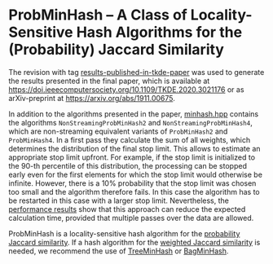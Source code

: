 # ProbMinHash – A Class of Locality-Sensitive Hash Algorithms for the (Probability) Jaccard Similarity

The revision with tag [results-published-in-tkde-paper](https://github.com/oertl/probminhash/tree/results-published-in-tkde-paper) was used to generate the results presented in the final paper, which is available at https://doi.ieeecomputersociety.org/10.1109/TKDE.2020.3021176 or as arXiv-preprint at https://arxiv.org/abs/1911.00675.

In addition to the algorithms presented in the paper, [minhash.hpp](https://github.com/oertl/probminhash/blob/master/c%2B%2B/minhash.hpp) contains the algorithms `NonStreamingProbMinHash2` and `NonStreamingProbMinHash4`, which are non-streaming equivalent variants of `ProbMinHash2` and `ProbMinHash4`. In a first pass they calculate the sum of all weights, which determines the distribution of the final stop limit. This allows to estimate an appropriate stop limit upfront. For example, if the stop limit is initialized to the 90-th percentile of this distribution, the processing can be stopped early even for the first elements for which the stop limit would otherwise be infinite. However, there is a 10% probability that the stop limit was chosen too small and the algorithm therefore fails. In this case the algorithm has to be restarted in this case with a larger stop limit. Nevertheless, the [performance results](https://github.com/oertl/probminhash/blob/master/paper/speed_charts.pdf) show that this approach can reduce the expected calculation time, provided that multiple passes over the data are allowed.

ProbMinHash is a locality-sensitive hash algorithm for the [probability Jaccard similarity](https://en.wikipedia.org/wiki/Jaccard_index#Probability_Jaccard_similarity_and_distance). If a hash algorithm for the [weighted Jaccard similarity](https://en.wikipedia.org/wiki/Jaccard_index#Weighted_Jaccard_similarity_and_distance) is needed, we recommend the use of [TreeMinHash](https://github.com/oertl/treeminhash) or [BagMinHash](https://github.com/oertl/bagminhash).








